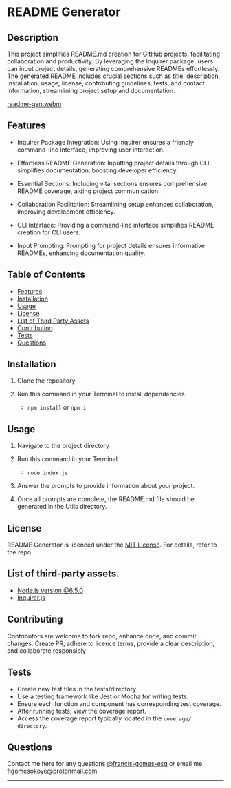 # README Generator

## Description

This project simplifies README.md creation for GitHub projects, facilitating collaboration and productivity. By leveraging the Inquirer package, users can input project details, generating comprehensive READMEs effortlessly. The generated README includes crucial sections such as title, description, installation, usage, license, contributing guidelines, tests, and contact information, streamlining project setup and documentation.

[readme-gen.webm](https://github.com/francis-gomes-esq/readme-generator/assets/152029704/3da860eb-869e-4046-92cb-504eb381d238)

## Features

-   Inquirer Package Integration: Using Inquirer ensures a friendly command-line interface, improving user interaction.

-   Effortless README Generation: Inputting project details through CLI simplifies documentation, boosting developer efficiency.

-   Essential Sections: Including vital sections ensures comprehensive README coverage, aiding project communication.

-   Collaboration Facilitation: Streamlining setup enhances collaboration, improving development efficiency.

-   CLI Interface: Providing a command-line interface simplifies README creation for CLI users.

-   Input Prompting: Prompting for project details ensures informative READMEs, enhancing documentation quality.

## Table of Contents

-   [Features](#features)
-   [Installation](#installation)
-   [Usage](#usage)
-   [License](#license)
-   [List of Third Party Assets](#list-of-third-party-assets)
-   [Contributing](#contributing)
-   [Tests](#tests)
-   [Questions](#questions)

## Installation

1. Clone the repository

2. Run this command in your Terminal to install dependencies.

    - `npm install` or `npm i`

## Usage

1. Navigate to the project directory

2. Run this command in your Terminal

    - `node index.js`

3. Answer the prompts to provide information about your project.

4. Once all prompts are complete, the README.md file should be generated in the Utils directory.

## License

README Generator is licenced under the [MIT License](https://github.com/francis-gomes-esq/readme-generator/tree/main?tab=MIT-1-ov-file). For details, refer to the repo.

## List of third-party assets.

-   [Node.js version @6.5.0](https://nodejs.org/docs/latest/api/fs.html)
-   [Inquirer.js](https://www.npmjs.com/package/inquirer)

## Contributing

Contributors are welcome to fork repo, enhance code, and commit changes. Create PR, adhere to licence terms, provide a clear description, and collaborate responsibly

## Tests

-   Create new test files in the tests/directory.
-   Use a testing framework like Jest or Mocha for writing tests.
-   Ensure each function and component has corresponding test coverage.
-   After running tests, view the coverage report.
-   Access the coverage report typically located in the `coverage/ directory`.

## Questions

Contact me here for any questions [@francis-gomes-esq](https://github.com/francis-gomes-esq) or email me [figomesokoye@protonmail.com](mailto:figomesokoye@protonmail.com)

---
